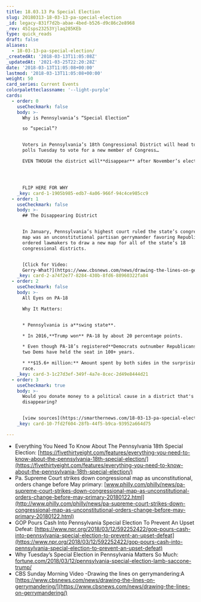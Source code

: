 ```yaml
---
title: 18.03.13 Pa Special Election
slug: 20180313-18-03-13-pa-special-election
_id: legacy-831f7d2b-abae-4bed-b526-d9c86c2e8968
_rev: 45Isps23253Yjlaq285KEb
type: quick_reads
draft: false
aliases:
  - 18-03-13-pa-special-election/
_createdAt: '2018-03-13T11:05:08Z'
_updatedAt: '2021-03-25T22:20:28Z'
date: '2018-03-13T11:05:08+00:00'
lastmod: '2018-03-13T11:05:08+00:00'
weight: 50
card_series: Current Events
colorpaletteclassname: '--light-purple'
cards:
  - order: 0
    useCheckmark: false
    body: >-
      Why is Pennsylvania’s “Special Election”  

      so “special”?


      Voters in Pennsylvania’s 18th Congressional District will head to the
      polls Tuesday to vote for a new member of Congress…  

      EVEN THOUGH the district will**disappear** after November’s election.




      FLIP HERE FOR WHY
    _key: card-1-1905b985-edb7-4a06-966f-94c4ce985cc9
  - order: 1
    useCheckmark: false
    body: >-
      ## The Disappearing District


      In January, Pennsylvania’s highest court ruled the state’s congressional
      map was an unconstitutional partisan gerrymander favoring Republicans, and
      ordered lawmakers to draw a new map for all of the state’s 18
      congressional districts.


      [Click for Video:
      Gerry-What?](https://www.cbsnews.com/news/drawing-the-lines-on-gerrymandering/)
    _key: card-2-a74f2e77-8284-430b-8fd6-88960322fa84
  - order: 2
    useCheckmark: false
    body: >-
      All Eyes on PA-18  

      Why It Matters:


      * Pennsylvania is a**swing state**.

      * In 2016,**Trump won** PA-18 by about 20 percentage points.

      * Even though PA-18’s registered**Democrats outnumber Republicans**, only
      two Dems have held the seat in 100+ years.

      * **$15.6+ million:** Amount spent by both sides in the surprisingly close
      race.
    _key: card-3-1c27d3ef-349f-4a7e-8cec-2d49e8444d21
  - order: 3
    useCheckmark: true
    body: >-
      Would you donate money to a political cause in a district that's
      disappearing?


      [view sources](https://smarthernews.com/18-03-13-pa-special-election/)
    _key: card-10-7fd2f604-28fb-44f5-b9ca-93952a664d75

---
```

* Everything You Need To Know About The Pennsylvania 18th Special Election: [https://fivethirtyeight.com/features/everything-you-need-to-know-about-the-pennsylvania-18th-special-election/](https://fivethirtyeight.com/features/everything-you-need-to-know-about-the-pennsylvania-18th-special-election/)
* Pa. Supreme Court strikes down congressional map as unconstitutional, orders change before May primary: [www.philly.com/philly/news/pa-supreme-court-strikes-down-congressional-map-as-unconstitutional-orders-change-before-may-primary-20180122.html](http://www.philly.com/philly/news/pa-supreme-court-strikes-down-congressional-map-as-unconstitutional-orders-change-before-may-primary-20180122.html)
* GOP Pours Cash Into Pennsylvania Special Election To Prevent An Upset Defeat: [https://www.npr.org/2018/03/12/592252422/gop-pours-cash-into-pennsylvania-special-election-to-prevent-an-upset-defeat](https://www.npr.org/2018/03/12/592252422/gop-pours-cash-into-pennsylvania-special-election-to-prevent-an-upset-defeat)
* Why Tuesday’s Special Election in Pennsylvania Matters So Much: [fortune.com/2018/03/12/pennsylvania-special-election-lamb-saccone-trump/](http://fortune.com/2018/03/12/pennsylvania-special-election-lamb-saccone-trump/)
* CBS Sunday Morning Video -Drawing the lines on gerrymandering:A [https://www.cbsnews.com/news/drawing-the-lines-on-gerrymandering/](https://www.cbsnews.com/news/drawing-the-lines-on-gerrymandering/)